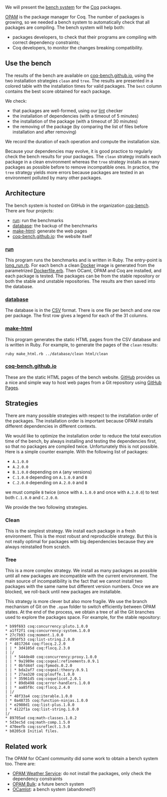 We will present the [bench system](http://coq-bench.github.io/) for the [Coq](https://coq.inria.fr/) packages.

[OPAM](http://opam.ocamlpro.com/) is the package manager for Coq. The number of packages is growing, so we needed a bench system to automatically check that all packages are compiling. The bench system will help both:

* packages developers, to check that their programs are compiling with correct dependency constraints;
* Coq developers, to monitor the changes breaking compatibility.

## Use the bench
The results of the bench are available on [coq-bench.github.io](http://coq-bench.github.io/), using the two installation strategies `clean` and `tree`. The results are presented in a colored table with the installation times for valid packages. The `best` column contains the best score obtained for each package.

We check:

* that packages are well-formed, using our [lint](https://github.com/coq-bench/run/blob/master/lint.rb) checker
* the installation of dependencies (with a timeout of 5 minutes)
* the installation of the package (with a timeout of 30 minutes)
* the removing of the package (by comparing the list of files before installation and after removing)

We record the duration of each operation and compute the installation size.

Because your dependencies may evolve, it is good practice to regularly check the bench results for your packages. The `clean` strategy installs each package in a clean environment whereas the `tree` strategy installs as many packages as possible before to remove incompatible ones. In practice, the `tree` strategy yields more errors because packages are tested in an environment polluted by many other packages.

## Architecture
The bench system is hosted on GitHub in the organization [coq-bench](https://github.com/coq-bench). There are four projects:

* [run](https://github.com/coq-bench/run): run the benchmarks
* [database](https://github.com/coq-bench/database): the backup of the benchmarks
* [make-html](https://github.com/coq-bench/make-html): generate the web pages
* [coq-bench.github.io](https://github.com/coq-bench/coq-bench.github.io): the website itself

### [run](https://github.com/coq-bench/run)
This program runs the benchmarks and is written in Ruby. The entry-point is [long_run.rb](https://github.com/coq-bench/run/blob/master/long_run.rb). For each bench a clean [Docker](https://www.docker.com/) image is generated from the parametrized [Dockerfile.erb](https://github.com/coq-bench/run/blob/master/Dockerfile.erb). Then OCaml, OPAM and Coq are installed, and each package is tested. The packages can be from the stable repository or both the stable and unstable repositories. The results are then saved into the database.

### [database](https://github.com/coq-bench/database)
The database is in the [CSV](http://en.wikipedia.org/wiki/Comma-separated_values) format. There is one file per bench and one row per package. The first row gives a legend for each of the 31 columns.

### [make-html](https://github.com/coq-bench/make-html)
This program generates the static HTML pages from the CSV database and is written in Ruby. For example, to generate the pages of the `clean` results:

    ruby make_html.rb ../database/clean html/clean

### [coq-bench.github.io](https://github.com/coq-bench/coq-bench.github.io)
These are the static HTML pages of the bench website. [GitHub](https://github.com/) provides us a nice and simple way to host web pages from a Git repository using [GitHub Pages](https://pages.github.com/).

## Strategies
There are many possible strategies with respect to the installation order of the packages. The installation order is important because OPAM installs different dependencies in different contexts.

We would like to optimize the installation order to reduce the total execution time of the bench, by always installing and testing the dependencies first, so that no packages are compiled twice. Unfortunately this is not possible. Here is a simple counter example. With the following list of packages:

* `A.1.0.0`
* `A.2.0.0`
* `B.1.0.0` depending on `A` (any versions)
* `C.1.0.0` depending on `A.1.0.0` and `B`
* `C.2.0.0` depending on `A.2.0.0` and `B`

we must compile `B` twice (once with `A.1.0.0` and once with `A.2.0.0`) to test both `C.1.0.0` and `C.2.0.0`.

We provide the two following strategies.

### Clean
This is the simplest strategy. We install each package in a fresh environment. This is the most robust and reproducible strategy. But this is not really optimal for packages with big dependencies because they are always reinstalled from scratch.

### Tree
This is a more complex strategy. We install as many packages as possible until all new packages are incompatible with the current environment. The main source of incompatibility is the fact that we cannot install two packages with the same name but different version numbers. Once we are blocked, we roll-back until new packages are installable.

This strategy is more clever but also more fragile. We use the branch mechanism of Git on the `.opam` folder to switch efficiently between OPAM states. At the end of the process, we obtain a tree of all the Git branches used to explore the packages space. For example, for the stable repository:

    * b99f693 coq:concurrency:pluto.1.0.0
    * a1ff2f1 coq:concurrency:system.1.0.0
    * 27c7b93 coq:moment.1.0.0
    * d950f53 coq:list-string.2.0.0
    | * 4817264 coq:flocq.2.2.0
    | | * 3d4105d coq:flocq.2.3.0
    | |/  
    | | * 544de40 coq:concurrency:proxy.1.0.0
    | | * 9a1989e coq:coqeal:refinements.0.9.1
    | | * 0bfd44f coq:fpmods.0.2.0
    | | * bda2af7 coq:coqeal:theory.0.9.1
    | | * 27aa320 coq:plouffe.1.0.0
    | | * 35961d5 coq:coquelicot.2.0.1
    | | * 89db498 coq:error-handlers.1.0.0
    | | * aa85f8c coq:flocq.2.4.0
    | |/  
    | * 48f33a4 coq:iterable.1.0.0
    | * 0a48735 coq:function-ninjas.1.0.0
    | * e2980d1 coq:list-plus.1.0.0
    | * 4122f1a coq:list-string.1.0.0
    |/  
    * 89705ad coq:math-classes.1.0.2
    * 5d3ec5d coq:math-comp.1.5.0
    * 470eefb coq:ssreflect.1.5.0
    * b0205c8 Initial files.

## Related work
The OPAM for OCaml community did some work to obtain a bench system too. There are:

* [OPAM Weather Service](http://ows.irill.org/): do not install the packages, only check the dependency constraints
* [OPAM Bulk](http://www.recoil.org/~avsm/opam-bulk/): a future bench system
* [OCamlot](https://github.com/ocamllabs/ocamlot): a bench system (abandoned?)
